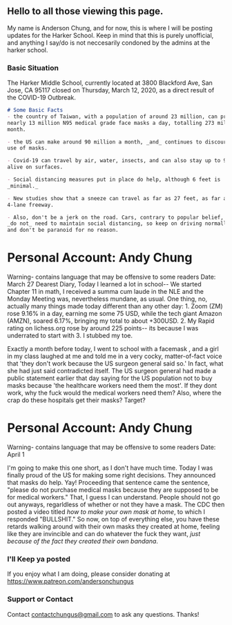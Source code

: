 ## Hello to all those viewing this page. 

My name is Anderson Chung, and for now, this is where I will be posting updates for the Harker School. Keep in mind that this is purely unofficial, and anything I say/do is not neccesarily condoned by the admins at the harker school.

### Basic Situation

The Harker Middle School, currently located at 3800 Blackford Ave, San Jose, CA 95117 closed on Thursday, March 12, 2020, as a direct result of the COVID-19 Outbreak.

```markdown
# Some Basic Facts
- the country of Taiwan, with a population of around 23 million, can produce 
nearly 13 million N95 medical grade face masks a day, totalling 273 million a
month.

- the US can make around 90 million a month, _and_ continues to discourage the
use of masks.

- Covid-19 can travel by air, water, insects, and can also stay up to 9 days 
alive on surfaces.

- Social distancing measures put in place do help, although 6 feet is
_minimal._

- New studies show that a sneeze can travel as far as 27 feet, as far as a 
4-lane freeway.

- Also, don't be a jerk on the road. Cars, contrary to popular belief, 
_do not_ need to maintain social distancing, so keep on driving normally 
and don't be paranoid for no reason.

```
# Personal Account: Andy Chung
Warning- contains language that may be offensive to some readers
Date: March 27
Dearest Diary,
    Today I learned a lot in school-- We started Chapter 11 in math, I received a summa cum laude in the NLE and the Monday Meeting was, nevertheless mundane, as usual. One thing, no, actually many things made today different than any other day:
    1. Zoom (ZM) rose 9.16% in a day, earning me some 75 USD, while the tech giant Amazon (AMZN), soared 6.17%, bringing my total to about +300USD.
    2. My Rapid rating on lichess.org rose by around 225 points-- its because I was underrated to start with
    3. I stubbed my toe.

Exactly a month before today, I went to school with a facemask , and a girl in my class laughed at me and told me in a very cocky, matter-of-fact voice that 'they don't work because the US surgeon general said so.' In fact, what she had just said contradicted itself. The US surgeon general had made a public statement earlier that day saying for the US population not to buy masks because 'the healthcare workers need them the most'. If they dont work, why the fuck would the medical workers need them? Also, where the crap do these hospitals get their masks? Target? 

# Personal Account: Andy Chung
Warning- contains language that may be offensive to some readers
Date: April 1

I'm going to make this one short, as I don't have much time. Today I was finally proud of the US for making some right decisions. They announced that masks do help. Yay! Proceeding that sentence came the sentence, "please do not purchase medical masks because they are supposed to be for medical workers." That, I guess I can understand. People should not go out anyways, regarldless of whether or not they have a mask. The CDC then posted a video titled _how to make your own mask at home_, to which I responded "BULLSHIT." So now, on top of everything else, you have these retards walking around with their own masks they created at home, feeling like they are invincible and can do whatever the fuck they want, _just because of the fact they created their own bandana_. 


### I'll Keep ya posted
If you enjoy what I am doing, please consider donating at https://www.patreon.com/andersonchungus
### Support or Contact
Contact contactchungus@gmail.com to ask any questions. Thanks!
